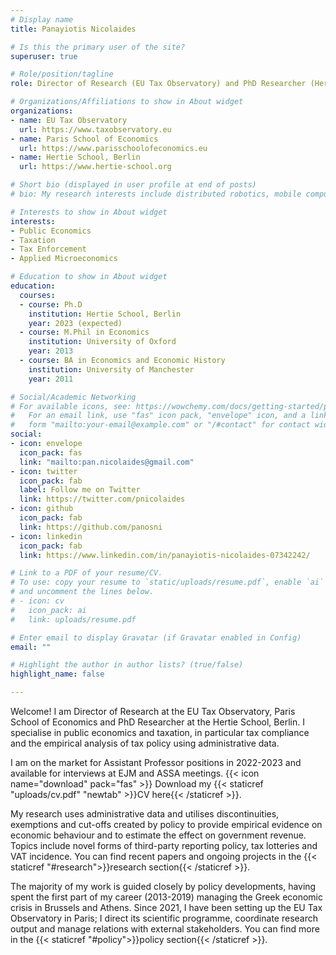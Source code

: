 ```yaml
---
# Display name
title: Panayiotis Nicolaides

# Is this the primary user of the site?
superuser: true

# Role/position/tagline
role: Director of Research (EU Tax Observatory) and PhD Researcher (Hertie School, Berlin)

# Organizations/Affiliations to show in About widget
organizations:
- name: EU Tax Observatory
  url: https://www.taxobservatory.eu
- name: Paris School of Economics
  url: https://www.parisschoolofeconomics.eu
- name: Hertie School, Berlin
  url: https://www.hertie-school.org

# Short bio (displayed in user profile at end of posts)
# bio: My research interests include distributed robotics, mobile computing and programmable matter.

# Interests to show in About widget
interests:
- Public Economics
- Taxation
- Tax Enforcement
- Applied Microeconomics

# Education to show in About widget
education:
  courses:
  - course: Ph.D 
    institution: Hertie School, Berlin
    year: 2023 (expected)
  - course: M.Phil in Economics
    institution: University of Oxford
    year: 2013
  - course: BA in Economics and Economic History
    institution: University of Manchester
    year: 2011

# Social/Academic Networking
# For available icons, see: https://wowchemy.com/docs/getting-started/page-builder/#icons
#   For an email link, use "fas" icon pack, "envelope" icon, and a link in the
#   form "mailto:your-email@example.com" or "/#contact" for contact widget.
social:
- icon: envelope
  icon_pack: fas
  link: "mailto:pan.nicolaides@gmail.com"
- icon: twitter
  icon_pack: fab
  label: Follow me on Twitter
  link: https://twitter.com/pnicolaides
- icon: github
  icon_pack: fab
  link: https://github.com/panosni
- icon: linkedin
  icon_pack: fab
  link: https://www.linkedin.com/in/panayiotis-nicolaides-07342242/

# Link to a PDF of your resume/CV.
# To use: copy your resume to `static/uploads/resume.pdf`, enable `ai` icons in `params.toml`, 
# and uncomment the lines below.
# - icon: cv
#   icon_pack: ai
#   link: uploads/resume.pdf

# Enter email to display Gravatar (if Gravatar enabled in Config)
email: ""

# Highlight the author in author lists? (true/false)
highlight_name: false

---
```


Welcome! I am Director of Research at the EU Tax Observatory, Paris School of Economics and PhD Researcher at the Hertie School, Berlin. I specialise in public economics and taxation, in particular tax compliance and the empirical analysis of tax policy using administrative data.

I am on the market for Assistant Professor positions in 2022-2023 and available for interviews at EJM and ASSA meetings. {{< icon name="download" pack="fas" >}} Download my {{< staticref "uploads/cv.pdf" "newtab" >}}CV here{{< /staticref >}}.

My research uses administrative data and utilises discontinuities, exemptions and cut-offs created by policy to provide empirical evidence on economic behaviour and to estimate the effect on government revenue. Topics include novel forms of third-party reporting policy, tax lotteries and VAT incidence. You can find recent papers and ongoing projects in the {{< staticref "#research">}}research section{{< /staticref >}}.

The majority of my work is guided closely by policy developments, having spent the first part of my career (2013-2019) managing the Greek economic crisis in Brussels and Athens. Since 2021, I have been setting up the EU Tax Observatory in Paris; I direct its scientific programme, coordinate research output and manage relations with external stakeholders. You can find more in the {{< staticref "#policy">}}policy section{{< /staticref >}}. 